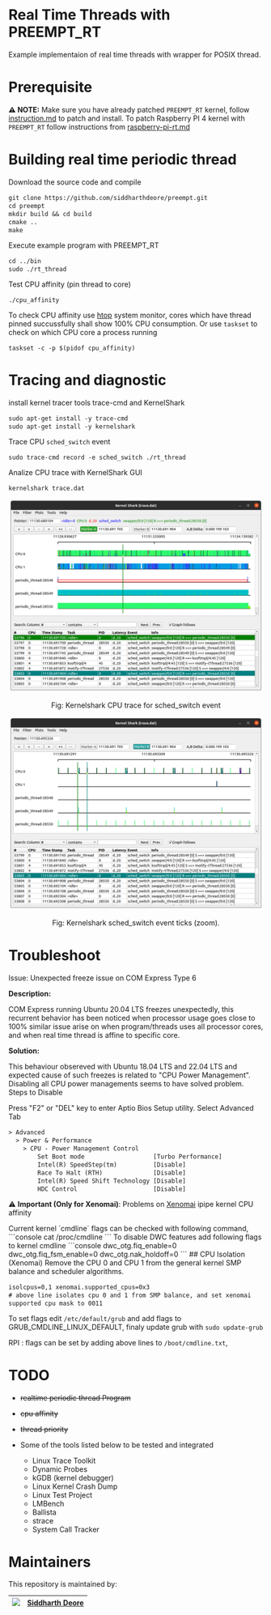 # Real Time Threads with PREEMPT_RT 
Example implementaion of real time threads with wrapper for POSIX thread.

# Prerequisite
<b>⚠️ NOTE:</b> Make sure you have already patched `PREEMPT_RT` kernel, follow [instruction.md](instruction.md) to patch and install. To patch Raspberry PI 4 kernel with `PREEMPT_RT` follow  instructions from [raspberry-pi-rt.md](raspberry-pi-rt.md)

# Building real time periodic thread
Download the source code and compile
```console
git clone https://github.com/siddharthdeore/preempt.git
cd preempt
mkdir build && cd build
cmake ..
make
```

Execute example program with PREEMPT_RT
```console
cd ../bin
sudo ./rt_thread
```
Test CPU affinity (pin thread to core)
```console
./cpu_affinity
```
To check CPU affinity use [htop](https://en.wikipedia.org/wiki/Htop) system monitor, cores which have thread pinned succussfully shall show 100% CPU consumption.
Or use `taskset` to check on which CPU core a process running 
```
taskset -c -p $(pidof cpu_affinity)
```

# Tracing and diagnostic
install kernel tracer tools trace-cmd and KernelShark 
```console
sudo apt-get install -y trace-cmd
sudo apt-get install -y kernelshark
```
Trace CPU `sched_switch` event
```console
sudo trace-cmd record -e sched_switch ./rt_thread
```
Analize CPU trace with KernelShark GUI

```console
kernelshark trace.dat
```
<center>
<img src="assets/kshark.png" width=640px>

Fig: Kernelshark CPU trace for sched_switch event 

<img src="assets/ksharkzoom.png" width=640px>

Fig: Kernelshark sched_switch event ticks (zoom).
</center>

# Troubleshoot

Issue: Unexpected freeze issue on COM Express Type 6

<b> Description: </b>

COM Express running Ubuntu 20.04 LTS freezes unexpectedly, this recurrent behavior has been noticed when processor usage goes close to 100%
similar issue arise on when program/threads uses all processor cores, and when real time thread is affine to specific core.

<b> Solution: </b>

This behaviour obsereved with Ubuntu 18.04 LTS and 22.04 LTS and expected cause of such freezes is related to "CPU Power Management".
Disabling all CPU power managements seems to have solved problem.
Steps to Disable

Press "F2" or "DEL" key to enter Aptio Bios Setup utility.
Select Advanced Tab
```console
> Advanced
  > Power & Performance
    > CPU - Power Management Control
        Set Boot mode                   [Turbo Performance]
        Intel(R) SpeedStep(tm)          [Disable]
        Race To Halt (RTH)              [Disable]
        Intel(R) Speed Shift Technology [Disable]
        HDC Control                     [Disable]
```

⚠️ <b>Important (Only for Xenomai)</b>: Problems on [Xenomai](https://source.denx.de/Xenomai/xenomai/-/wikis/home) ipipe kernel  CPU affinity
<p>
Current kernel `cmdline` flags can be checked with following command,
```console
cat /proc/cmdline 
```
To disable DWC features add following flags to kernel cmdline
```console
dwc_otg.fiq_enable=0 dwc_otg.fiq_fsm_enable=0 dwc_otg.nak_holdoff=0 
```
## CPU Isolation (Xenomai)
Remove the CPU 0 and CPU 1 from the general kernel SMP balance and scheduler algorithms.

```console
isolcpus=0,1 xenomai.supported_cpus=0x3
# above line isolates cpu 0 and 1 from SMP balance, and set xenomai supported cpu mask to 0011
```
To set flags edit `/etc/default/grub` and add flags to GRUB_CMDLINE_LINUX_DEFAULT, finaly update grub with `sudo update-grub`


RPI : flags can be set by adding above lines to `/boot/cmdline.txt`,  
</p>


# TODO
- ~~realtime periodic thread Program~~
- ~~cpu affinity~~
- ~~thread priority~~

- Some of the tools listed below to be tested and integrated
    - Linux Trace Toolkit
    - Dynamic Probes
    - kGDB (kernel debugger)
    - Linux Kernel Crash Dump
    - Linux Test Project
    - LMBench
    - Ballista
    - strace
    - System Call Tracker

# Maintainers
This repository is maintained by:

| <img src="https://avatars.githubusercontent.com/u/12745747" width="32">  | [Siddharth Deore](https://github.com/siddharthdeore) |
|--|--|
